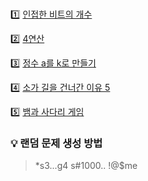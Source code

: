 <br>

1️⃣ [인접한 비트의 개수](https://www.acmicpc.net/problem/2698)

2️⃣ [4연산](https://www.acmicpc.net/problem/14395)

3️⃣ [정수 a를 k로 만들기](https://www.acmicpc.net/problem/25418)

4️⃣ [소가 길을 건너간 이유 5](https://www.acmicpc.net/problem/14465)

5️⃣ [뱀과 사다리 게임](https://www.acmicpc.net/problem/16928)

### 💡  랜덤 문제 생성 방법

> *s3...g4 s#1000.. !@$me